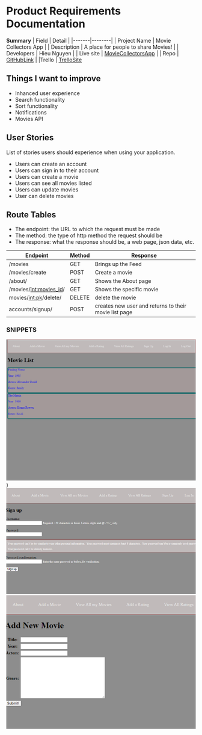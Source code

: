 
# Product Requirements Documentation

**Summary**
| Field | Detail |
|-------|--------|
| Project Name | Movie Collectors App |
| Description | A place for people to share Movies! |
| Developers | Hieu Nguyen |
| Live site | [MovieCollectorsApp](https://moviecollectorsapp.herokuapp.com/) |
| Repo | [GitHubLink](https://github.com/Hieu12319/moviecollectorproj) |
|Trello | [TrelloSite](https://trello.com/b/si2ckNqh/movie-collector-app)


## Things I want to improve

- Inhanced user experience
- Search functionality
- Sort functionality
- Notifications
- Movies API


## User Stories

List of stories users should experience when using your application.

- Users can create an account
- Users can sign in to their account
- Users can create a movie 
- Users can see all movies listed
- Users can update movies
- User can delete movies

## Route Tables

- The endpoint: the URL to which the request must be made
- The method: the type of http method the request should be
- The response: what the response should be, a web page, json data, etc.

| Endpoint | Method | Response |
| -------- | ------ | -------- | 
| /movies | GET | Brings up the Feed  | 
| /movies/create | POST | Create a movie 
| /about/ | GET | Shows the About page | 
| /movies/<int:movies_id>/ | GET | Shows the specific movie | 
| movies/<int:pk>/delete/ | DELETE | delete the movie | 
| accounts/signup/ | POST | creates new user and returns to their movie list page| 

### SNIPPETS 
![movie list](staticfiles/movielist.png))
![signup](staticfiles/signup.png)
![addmovie](staticfiles/addmovie.png)